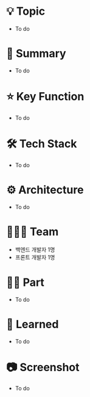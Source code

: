 # 💡 Topic

- To do

# 📝 Summary

- To do

# ⭐️ Key Function

- To do

# 🛠 Tech Stack

- To do

# ⚙️ Architecture

- To do

# 🧑🏻‍💻 Team

- 백엔드 개발자 1명
- 프론트 개발자 1명

# 🤚🏻 Part

- To do

# 🤔 Learned

- To do

# 📷 Screenshot

- To do
